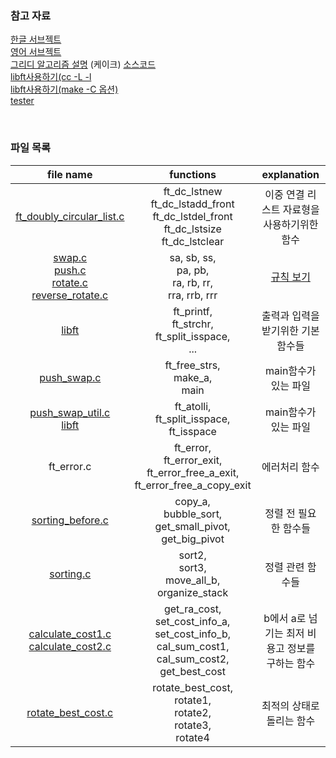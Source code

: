 ### 참고 자료
[한글 서브젝트](./ko_sub.md)<br>
[영어 서브젝트](https://cdn.intra.42.fr/pdf/pdf/49387/en.subject.pdf)<br>
[그리디 알고리즘 설명](https://techdebt.tistory.com/27) (케이크)
[소스코드](https://github.com/JeonYoungHo-youjeon/push_swap/blob/master/push_swap.h)<br>
[libft사용하기(cc -L -l](https://velog.io/@hidaehyunlee/외부-라이브러리-GCC로-컴파일-하기)<br>
[libft사용하기(make -C 옵션)](https://wiki.kldp.org/KoreanDoc/html/GNU-Make/GNU-Make-5.html)<br>
[tester](https://github.com/LeoFu9487/push_swap_tester)

<br>

### 파일 목록

| file name | functions | explanation |
|:--:|:--:|:--:|
| [ft_doubly_circular_list.c](./README_dc.md) | ft_dc_lstnew<br>ft_dc_lstadd_front<br>ft_dc_lstdel_front<br>ft_dc_lstsize<br>ft_dc_lstclear | 이중 연결 리스트 자료형을 사용하기위한 함수 |
| [swap.c<br>push.c<br>rotate.c<br>reverse_rotate.c](./README_stack.md) | sa, sb, ss,<br>pa, pb,<br> ra, rb, rr,<br>rra, rrb, rrr<br>  | [규칙 보기](https://github.com/HaiSeong/seoul42_course/blob/main/push_swap/ko_sub.md#v1-게임-규칙)|
| [libft](./README_libft.md) | ft_printf,<br>ft_strchr,<br>ft_split_isspace,<br>... | 출력과 입력을 받기위한 기본 함수들 |
| [push_swap.c](./README_push_swap.md) | ft_free_strs,<br>make_a,<br>main | main함수가 있는 파일 |
| [push_swap_util.c<br>libft](./README_push_swap_util.md) | ft_atolli,<br>ft_split_isspace,<br>ft_isspace | main함수가 있는 파일 |
| ft_error.c | ft_error,<br>ft_error_exit,<br>ft_error_free_a_exit,<br>ft_error_free_a_copy_exit | 에러처리 함수 |
| [sorting_before.c](./README_sort_before.md) | copy_a,<br>bubble_sort,<br>get_small_pivot,<br>get_big_pivot | 정렬 전 필요한 함수들 |
| [sorting.c](./README_sort.md) | sort2,<br>sort3,<br>move_all_b,<br>organize_stack | 정렬 관련 함수들 |
| [calculate_cost1.c<br>calculate_cost2.c](./README_cal_cost.md) | get_ra_cost,<br>set_cost_info_a,<br>set_cost_info_b,<br>cal_sum_cost1,<br>cal_sum_cost2,<br>get_best_cost | b에서 a로 넘기는 최저 비용고 정보를 구하는 함수 |
| [rotate_best_cost.c](./README_rotate_best.md) | rotate_best_cost,<br>rotate1,<br>rotate2,<br>rotate3,<br>rotate4<br> | 최적의 상태로 돌리는 함수 |
